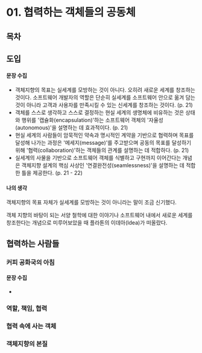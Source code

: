# 01. 협력하는 객체들의 공동체

## 목차

## 도입

#### 문장 수집

- 객체지향의 목표는 실세계를 모방하는 것이 아니다. 오히려 새로운 세계를 창조하는 것이다. 소프트웨어 개발자의 역할은 단순히 실세계를 소프트웨어 안으로 옮겨 담는 것이 아니라 고객과 사용자를 만족시킬 수 있는 신세계를 창조하는 것이다. (p. 21)
- 객체를 스스로 생각하고 스스로 결정하는 현실 세계의 생명체에 비유하는 것은 상태와 행위를 '캡슐화(encapsulation)'하는 소프트웨어 객체의 '자율성(autonomous)'을 설명하는 데 효과적이다. (p. 21)
- 현실 세계의 사람들이 암묵적인 약속과 명시적인 계약을 기반으로 협력하며 목표를 달성해 나가는 과정은 '메세지(message)'를 주고받으며 공동의 목표를 달성하기 위해 '협력(collaboration)'하는 객체들의 관계를 설명하는 데 적합하다. (p. 21)
- 실세계의 사물을 기반으로 소프트웨어 객체를 식별하고 구현까지 이어간다는 개념은 객체지향 설계의 핵심 사상인 '연결완전성(seamlessness)'을 설명하는 데 적합한 틀을 제공한다. (p. 21 - 22)

#### 나의 생각

객체지향의 목표 자체가 실세계를 모방하는 것이 아니라는 말이 조금 신기했다.

객체 지향의 바탕이 되는 서양 철학에 대한 이야기나 소프트웨어 내에서 새로운 세계를 창조한다는 개념으로 미루어보았을 때 플라톤의 이데아(Idea)가 떠올랐다.

## 협력하는 사람들

### 커피 공화국의 아침

#### 문장 수집

-

### 역할, 책임, 협력

### 협력 속에 사는 객체

### 객체지향의 본질
